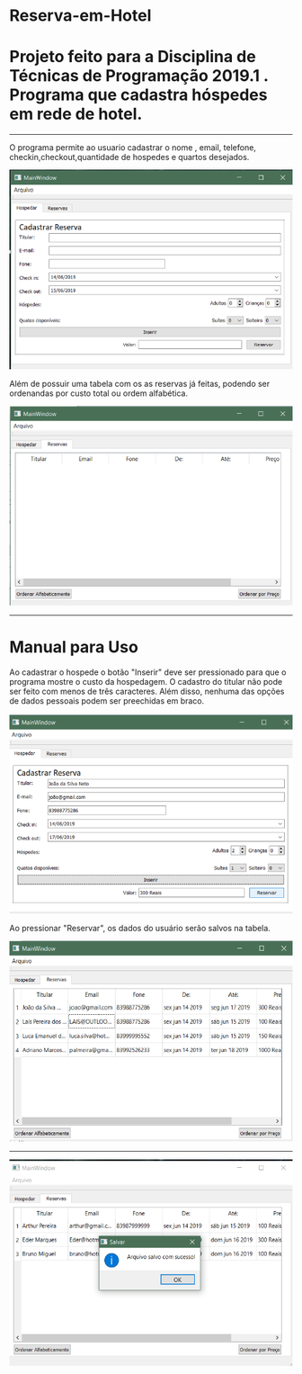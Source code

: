 # Reserva-em-Hotel
# Projeto feito para a Disciplina de Técnicas de Programação 2019.1 . Programa que cadastra hóspedes em rede de hotel.

---------------------------------------------------------------------------------------------------------------------------------------
O programa permite ao usuario cadastrar o nome , email, telefone, checkin,checkout,quantidade de hospedes e quartos desejados.

![](fotos/1.png)


Além de possuir uma tabela com os as reservas já feitas, podendo ser ordenandas por custo total ou ordem alfabética.


![](fotos/2.png)

---------------------------------------------------------------------------------------------------------------------------------------
# Manual para Uso

Ao cadastrar o hospede o botão "Inserir" deve ser pressionado para que o programa mostre o custo da hospedagem.
O cadastro do titular não pode ser feito com menos de três caracteres. Além disso, nenhuma das opções de dados pessoais podem ser preechidas em braco.  

![](fotos/3.png)

Ao pressionar "Reservar", os dados do usuário serão salvos na tabela. 

![](fotos/4.png)

_______________________________________________________________________________________________________________________________________


![](fotos/5.png)




